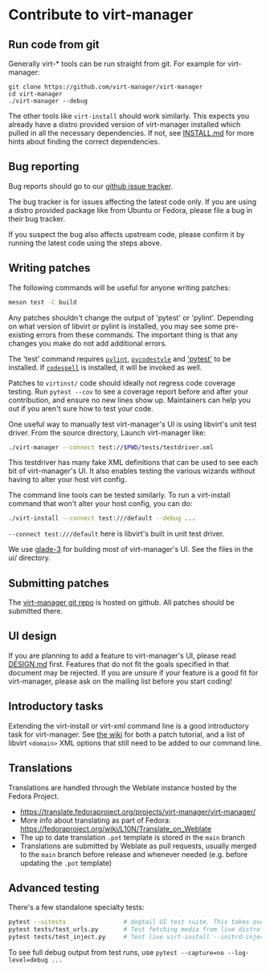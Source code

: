 # Contribute to virt-manager

## Run code from git

Generally virt-* tools can be run straight from git. For example
for virt-manager:

```
git clone https://github.com/virt-manager/virt-manager
cd virt-manager
./virt-manager --debug
```

The other tools like `virt-install` should work similarly. This
expects you already have a distro provided version of virt-manager
installed which pulled in all the necessary dependencies. If not,
see [INSTALL.md](INSTALL.md) for more hints about finding the
correct dependencies.

## Bug reporting

Bug reports should go to our [github issue tracker](https://github.com/virt-manager/virt-manager/issues).

The bug tracker is for issues affecting the latest code only.
If you are using a distro provided package like from Ubuntu or
Fedora, please file a bug in their bug tracker.

If you suspect the bug also affects upstream code, please confirm
it by running the latest code using the steps above.


## Writing patches

The following commands will be useful for anyone writing patches:

```sh
meson test -C build
```

Any patches shouldn't change the output of 'pytest' or 'pylint'. Depending
on what version of libvirt or pylint is installed, you may see some
pre-existing errors from these commands. The important thing is that
any changes you make do not add additional errors.

The 'test' command requires [`pylint`](https://github.com/PyCQA/pylint),
[`pycodestyle`](https://github.com/pycqa/pycodestyle) and
['pytest'](https://github.com/pytest-dev/pytest/) to be installed.
If [`codespell`](https://github.com/codespell-project/codespell) is installed,
it will be invoked as well.

Patches to `virtinst/` code should ideally not regress code coverage
testing. Run `pytest --cov` to see a coverage report
before and after your contribution, and ensure no new lines show up.
Maintainers can help you out if you aren't sure how to test your code.

One useful way to manually test virt-manager's UI is using libvirt's
unit test driver. From the source directory, Launch virt-manager like:
```sh
./virt-manager --connect test://$PWD/tests/testdriver.xml
```

This testdriver has many fake XML definitions that can be used to see each bit
of virt-manager's UI. It also enables testing the various wizards without
having to alter your host virt config.

The command line tools can be tested similarly. To run a virt-install
command that won't alter your host config, you can do:

```sh
./virt-install --connect test:///default --debug ...
```

`--connect test:///default` here is libvirt's built in unit test driver.

We use [glade-3](https://glade.gnome.org/) for building most of virt-manager's
UI. See the files in the ui/ directory.


## Submitting patches

The [virt-manager git repo](https://github.com/virt-manager/virt-manager)
is hosted on github. All patches should be submitted there.


## UI design

If you are planning to add a feature to virt-manager's UI, please read
[DESIGN.md](DESIGN.md) first. Features that do not fit the goals specified
in that document may be rejected. If you are unsure if your feature is a
good fit for virt-manager, please ask on the mailing list before you start
coding!


## Introductory tasks

Extending the virt-install or virt-xml command line is a good introductory
task for virt-manager. See [the wiki](https://github.com/virt-manager/virt-manager/wiki)
for both a patch tutorial, and a list of libvirt `<domain>` XML options
that still need to be added to our command line.


## Translations

Translations are handled through the Weblate instance hosted by the Fedora Project.

* https://translate.fedoraproject.org/projects/virt-manager/virt-manager/
* More info about translating as part of Fedora: https://fedoraproject.org/wiki/L10N/Translate_on_Weblate
* The up to date translation `.pot` template is stored in the `main` branch
* Translations are submitted by Weblate as pull requests, usually merged to the
  `main` branch before release and whenever needed (e.g. before updating the
  `.pot` template)


## Advanced testing

There's a few standalone specialty tests:

```sh
pytest --uitests                # dogtail UI test suite. This takes over your desktop
pytest tests/test_urls.py       # Test fetching media from live distro URLs
pytest tests/test_inject.py     # Test live virt-install --initrd-inject
```

To see full debug output from test runs, use
`pytest --capture=no --log-level=debug ...`
